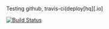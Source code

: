 Testing github, travis-ci(deploy[hq][.io]

[![Build Status](https://travis-ci.org/quoidautre/testing.svg?branch=master)](https://travis-ci.org/quoidautre/testing)
